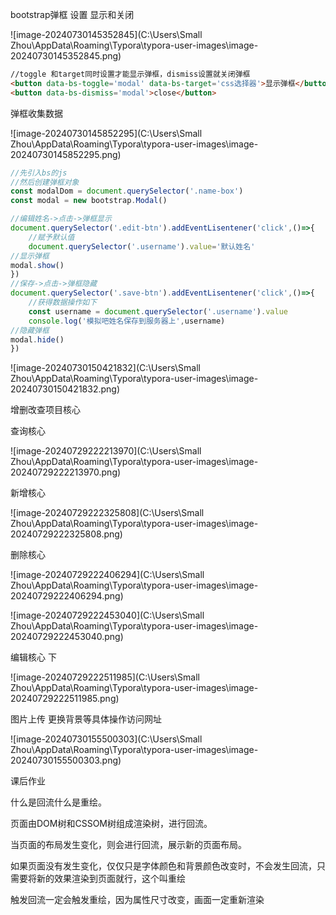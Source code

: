 bootstrap弹框 设置 显示和关闭

![image-20240730145352845](C:\Users\Small Zhou\AppData\Roaming\Typora\typora-user-images\image-20240730145352845.png)



```html
//toggle 和target同时设置才能显示弹框，dismiss设置就关闭弹框
<button data-bs-toggle='modal' data-bs-target='css选择器'>显示弹框</button>
<button data-bs-dismiss='modal'>close</button>
```

弹框收集数据

![image-20240730145852295](C:\Users\Small Zhou\AppData\Roaming\Typora\typora-user-images\image-20240730145852295.png)

```js
//先引入bs的js
//然后创建弹框对象
const modalDom = document.querySelector('.name-box')
const modal = new bootstrap.Modal()

//编辑姓名->点击->弹框显示
document.querySelector('.edit-btn').addEventLisentener('click',()=>{
    //赋予默认值
    document.querySelector('.username').value='默认姓名'
//显示弹框
modal.show()
})
//保存->点击->弹框隐藏
document.querySelector('.save-btn').addEventLisentener('click',()=>{
    //获得数据操作如下
    const username = document.querySelector('.username').value
    console.log('模拟吧姓名保存到服务器上',username)
//隐藏弹框
modal.hide()
})
```

![image-20240730150421832](C:\Users\Small Zhou\AppData\Roaming\Typora\typora-user-images\image-20240730150421832.png)



增删改查项目核心

查询核心

![image-20240729222213970](C:\Users\Small Zhou\AppData\Roaming\Typora\typora-user-images\image-20240729222213970.png)

新增核心

![image-20240729222325808](C:\Users\Small Zhou\AppData\Roaming\Typora\typora-user-images\image-20240729222325808.png)

删除核心

![image-20240729222406294](C:\Users\Small Zhou\AppData\Roaming\Typora\typora-user-images\image-20240729222406294.png)



![image-20240729222453040](C:\Users\Small Zhou\AppData\Roaming\Typora\typora-user-images\image-20240729222453040.png)

编辑核心 下

![image-20240729222511985](C:\Users\Small Zhou\AppData\Roaming\Typora\typora-user-images\image-20240729222511985.png)

图片上传 更换背景等具体操作访问网址

[AAA]: https://apifox.com/apidoc/shared-1b0dd84f-faa8-435d-b355-5a8a329e34a8	"B站-AJAX和黑马头条-数据管理平台"

![image-20240730155500303](C:\Users\Small Zhou\AppData\Roaming\Typora\typora-user-images\image-20240730155500303.png)

课后作业

什么是回流什么是重绘。

页面由DOM树和CSSOM树组成渲染树，进行回流。

当页面的布局发生变化，则会进行回流，展示新的页面布局。

如果页面没有发生变化，仅仅只是字体颜色和背景颜色改变时，不会发生回流，只需要将新的效果渲染到页面就行，这个叫重绘

触发回流一定会触发重绘，因为属性尺寸改变，画面一定重新渲染